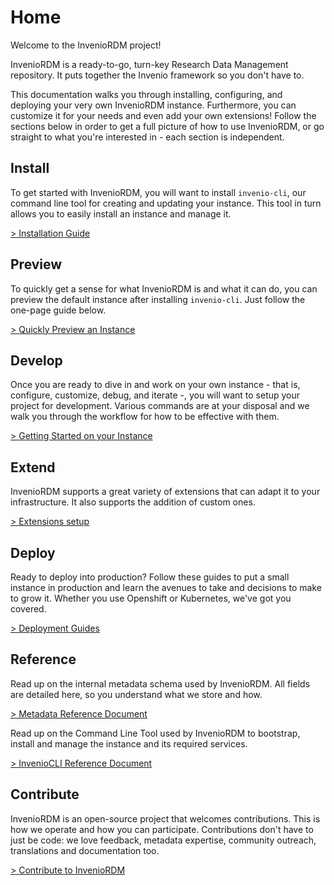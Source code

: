 # Home

Welcome to the InvenioRDM project!

InvenioRDM is a ready-to-go, turn-key Research Data Management repository. It
puts together the Invenio framework so you don't have to.

This documentation walks you through installing, configuring, and deploying
your very own InvenioRDM instance. Furthermore, you can customize it for your
needs and even add your own extensions! Follow the sections below in order to
get a full picture of how to use InvenioRDM, or go straight to what you're interested
in - each section is independent.


## Install

To get started with InvenioRDM, you will want to install `invenio-cli`, our
command line tool for creating and updating your instance. This tool in turn
allows you to easily install an instance and manage it.

[> Installation Guide](install/index.md)

## Preview

To quickly get a sense for what InvenioRDM is and what it can do, you can preview
the default instance after installing `invenio-cli`. Just follow the one-page
guide below.

[> Quickly Preview an Instance](preview/index.md)

## Develop

Once you are ready to dive in and work on your own instance - that is,
configure, customize, debug, and iterate -, you will want to setup your project
for development. Various commands are at your disposal and we walk you through
the workflow for how to be effective with them.

[> Getting Started on your Instance](develop/index.md)

## Extend

InvenioRDM supports a great variety of extensions that can adapt it to your infrastructure. It also supports the addition of custom ones.

[> Extensions setup](extensions/index.md)

## Deploy

Ready to deploy into production? Follow these guides to put a small instance in
production and learn the avenues to take and decisions to make to grow it.
Whether you use Openshift or Kubernetes, we've got you covered.

[> Deployment Guides](deployment/index.md)

## Reference

Read up on the internal metadata schema used by InvenioRDM. All fields
are detailed here, so you understand what we store and how.

[> Metadata Reference Document](reference/metadata.md)

Read up on the Command Line Tool used by InvenioRDM to bootstrap,
install and manage the instance and its required services.

[> InvenioCLI Reference Document](reference/cli.md)

## Contribute

InvenioRDM is an open-source project that welcomes contributions. This is how we operate
and how you can participate. Contributions don't have to just be code: we love feedback, metadata
expertise, community outreach, translations and documentation too.

[> Contribute to InvenioRDM](contribute/index.md)
